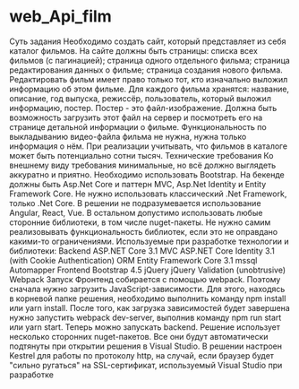 # web_Api_film
Суть задания
Необходимо создать сайт, который представляет из себя каталог фильмов. На сайте должны быть страницы:
списка всех фильмов (с пагинацией);
страница одного отдельного фильма;
страница редактирования данных о фильме;
страница создания нового фильма.
Редактировать фильм имеет право только тот, кто изначально выложил информацию об этом фильме. Для каждого фильма хранятся: название, описание, год выпуска, режиссёр, пользователь, который выложил информацию, постер. Постер - это файл-изображение. Должна быть возможность загрузить этот файл на сервер и посмотреть его на странице детальной информации о фильме. Функциональность по выкладыванию видео-файла фильма не нужна, нужна только информация о нём. При реализации учитывать, что фильмов в каталоге может быть потенциально сотни тысяч.
Технические требования
Ко внешнему виду требования минимальные, но всё должно выглядеть аккуратно и приятно. Необходимо использовать Bootstrap. На бекенде должны быть Asp.Net Core и паттерн MVC, Asp.Net Identity и Entity Framework Core. Не нужно использовать классический .Net Framework, только .Net Core. В решении не подразумевается использование Angular, React, Vue. В остальном допустимо использовать любые сторонние библиотеки, в том числе nuget-пакеты. Не нужно самим реализовывать функциональность библиотек, если это не оправдано какими-то ограничениями.
Используемые при разработке технологии и библиотеки:
Backend
ASP.NET Core 3.1 MVC
ASP.NET Core Identity 3.1 (with Cookie Authentication)
ORM Entity Framework Core 3.1
mssql 
Automapper
Frontend
Bootstrap 4.5
jQuery
jQuery Validation (unobtrusive)
Webpack
Запуск
Фронтенд собирается с помощью webpack. Поэтому сначала нужно загрузить JavaScript-зависимости. Для этого, находясь в корневой папке решения, необходимо выполнить команду npm install или yarn install. После того, как загрузка зависимостей будет завершена нужно запустить webpack dev-server, выполнив команду npm run start или yarn start. Теперь можно запускать backend.
Решение использует несколько сторонних nuget-пакетов. Все они будут автоматически подтянуты при открытии решения в Visual Studio. В решении настроен Kestrel для работы по протоколу http, на случай, если браузер будет "сильно ругаться" на SSL-сертификат, используемый Visual Studio при разработке
